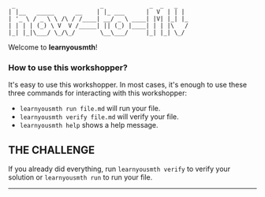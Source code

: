      _                        _             _  _   _
    | |__   _____      __    | |_ ___      |  V  | | |
    | '_ \ / _ \ \ /\ / /____| __/ _ \ ____| |V| |_| |_
    | | | | (_) \ V  V /_____| || (_) |____| | | |\   /
    |_| |_|\___/ \_/\_/       \__\___/     |_| |_| \_/


Welcome to **learnyousmth**!

### How to use this workshopper?

It's easy to use this workshopper. In most cases, it's enough to use these three commands for interacting with this workshopper:

* `learnyousmth run file.md` will run your file.
* `learnyousmth verify file.md` will verify your file.
* `learnyousmth help` shows a help message.

## THE CHALLENGE

If you already did everything, run `learnyousmth verify` to verify your solution or `learnyousmth run` to run your file.

---
